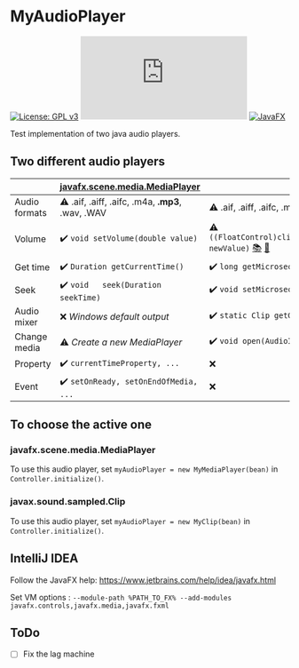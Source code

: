 # MyAudioPlayer
[![License: GPL v3](https://img.shields.io/badge/License-GPLv3-blue.svg)](https://www.gnu.org/licenses/gpl-3.0)
[![Java SE Development Kit 11 Downloads](https://www.oracle.com/java/technologies/javase-jdk11-downloads.html)](https://img.shields.io/badge/java-v11-red?logo=java)
[![JavaFX](https://gluonhq.com/products/javafx/)](https://img.shields.io/badge/javafx-v1-red0)


 Test implementation of two java audio players.
 
## Two different audio players

| | [javafx.scene.media.MediaPlayer](https://docs.oracle.com/javafx/2/api/javafx/scene/media/MediaPlayer.html) | [javax.sound.sampled.Clip](https://docs.oracle.com/javase/7/docs/api/javax/sound/sampled/Clip.html) |
| ------ | ------ | ------ |
| Audio formats | :warning: .aif, .aiff, .aifc, .m4a, **.mp3**, .wav, .WAV | :warning: .aif, .aiff, .aifc, .m4a, .wav, .WAV |
| Volume | :heavy_check_mark: `void setVolume(double value)` | :warning: `((FloatControl)clip.getControl(FloatControl.Type.MASTER_GAIN)).setValue(float newValue)` [:books:](https://docs.oracle.com/javase/7/docs/api/javax/sound/sampled/FloatControl.html) [:bookmark:](https://github.com/jenis23/Super-Mario-Bros/blob/master/jig-engine-1.7/src/jig/engine/audio/jsound/ClipPlayback.java)|
| Get time | :heavy_check_mark: `Duration getCurrentTime()` | :heavy_check_mark: `long getMicrosecondPosition()` |
| Seek | :heavy_check_mark: `void	seek(Duration seekTime)` | :heavy_check_mark: `void setMicrosecondPosition(long microseconds)` [:books:](https://docs.oracle.com/javase/7/docs/api/javax/sound/sampled/DataLine.html) |
| Audio mixer | :x: *Windows default output* | :heavy_check_mark: `static Clip getClip(Mixer.Info mixerInfo)` [:books:](https://docs.oracle.com/javase/7/docs/api/javax/sound/sampled/AudioSystem.html) |
| Change media | :warning: *Create a new MediaPlayer* | :heavy_check_mark: `void open(AudioInputStream stream)` |
| Property | :heavy_check_mark: `currentTimeProperty, ...` | :x: |
| Event | :heavy_check_mark: `setOnReady, setOnEndOfMedia, ...` | :x: |

## To choose the active one
### javafx.scene.media.MediaPlayer
To use this audio player, set `myAudioPlayer = new MyMediaPlayer(bean)` in `Controller.initialize()`.
### javax.sound.sampled.Clip
To use this audio player, set `myAudioPlayer = new MyClip(bean)` in `Controller.initialize()`.

## IntelliJ IDEA
Follow the JavaFX help: <https://www.jetbrains.com/help/idea/javafx.html>

Set VM options : `--module-path %PATH_TO_FX% --add-modules javafx.controls,javafx.media,javafx.fxml`

## ToDo
- [ ] Fix the lag machine
